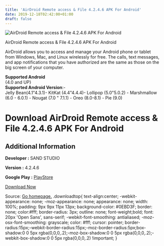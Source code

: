 ```yaml
---
title: 'AirDroid Remote access & File 4.2.4.6 APK For Android'
date: 2019-12-18T02:42:00+01:00
draft: false
---
```


![AirDroid Remote access & File 4.2.4.6 APK For Android](https://i0.wp.com/apkhome.net/wp-content/uploads/2019/11/AirDroid-Remote-access-File-4.2.4.6.png "AirDroid Remote access & File 4.2.4.6 APK For Android")

  

AirDroid Remote access & File 4.2.4.6 APK For Android

AirDroid allows you to access and manage your Android phone or tablet from Windows, Mac, and Linux wirelessly for free. The calls, text messages, and app notifications that you have authorized are the same as those on the big screen of your computer.

**Supported Android**  
{4.0 and UP}  
**Supported Android Version**:-  
Jelly Bean(4.1"4.3.1)- KitKat (4.4"4.4.4)- Lollipop (5.0"5.0.2) - Marshmallow (6.0 - 6.0.1) - Nougat (7.0 " 7.1.1) - Oreo (8.0-8.1) - Pie (9.0)

Download AirDroid Remote access & File 4.2.4.6 APK For Android
==============================================================

Additional Information
----------------------

**Developer :** SAND STUDIO

**Version :** 4.2.4.6

**Google Play :** [PlayStore](https://play.google.com/store/apps/details?id=com.sand.airdroid)

  

[Download Now](https://store4app.co/post/airdroid-remote-access-amp-file-4-2-4-6-apk-for-android_1574525396)

  
Source: [Go homepage.](https://store4app.co/post/airdroid-remote-access-amp-file-4-2-4-6-apk-for-android_1574525396) .downloadtop{ text-align:center; -webkit-appearance: none; -moz-appearance: none; appearance: none; width: 100%; padding: 9px 9px 11px 13px; background-color: #0EBD3F; border: none; color:#fff; border-radius: 3px; outline: none; font-weight;bold; font: 20px 'Open Sans', sans-serif; -webkit-font-smoothing: antialiased; -moz-osx-font-smoothing: grayscale; color: #fff; cursor: pointer; border-radius:15px;-webkit-border-radius:15px;-moz-border-radius:5px;box-shadow:0 0 5px rgba(0,0,0,.2);-moz-box-shadow:0 0 5px rgba(0,0,0,.2);-webkit-box-shadow:0 0 5px rgba(0,0,0,.2) !important; }
